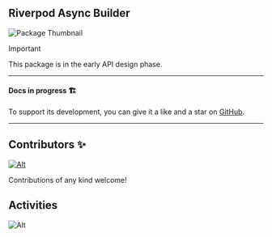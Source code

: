 ## Riverpod Async Builder

![Package Thumbnail](https://github.com/user-attachments/assets/7240a6b8-f4e3-4b2c-8665-81b16abf5a6d)

> [!IMPORTANT]
> This package is in the early API design phase.

---

#### Docs in progress 🏗️

To support its development, you can give it a like and a star on [GitHub](https://github.com/StarProxima/dev_kit).

---

## Contributors ✨

[![Alt](https://opencollective.com/dev_kit/contributors.svg?width=890&button=false)](https://github.com/remarkablemark/dev_kit/graphs/contributors)

Contributions of any kind welcome!

## Activities

![Alt](https://repobeats.axiom.co/api/embed/732b41cfc45839e3b078304e6b46ca0da7bd7f15.svg "Repobeats analytics image")
